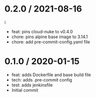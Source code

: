 0.2.0 / 2021-08-16
==================
i
  * feat: pins cloud-nuke to v0.4.0
  * chore: pins alpine base image to 3.14.1
  * chore: add pre-commit-config.yaml file

0.1.0 / 2020-01-15
==================

  * feat: adds Dockerfile and base build file
  * tech: adds .pre-commit config
  * test: adds jenkinsfile
  * Initial commit
